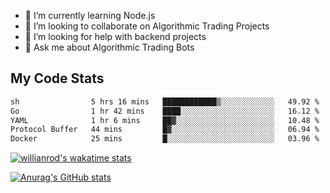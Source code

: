 
- 🌱 I’m currently learning Node.js
- 👯 I’m looking to collaborate on Algorithmic Trading Projects
- 🤔 I’m looking for help with backend projects
- 💬 Ask me about Algorithmic Trading Bots

## My Code Stats

<!--START_SECTION:waka-->

```txt
sh                5 hrs 16 mins   ████████████▒░░░░░░░░░░░░   49.92 %
Go                1 hr 42 mins    ████░░░░░░░░░░░░░░░░░░░░░   16.12 %
YAML              1 hr 6 mins     ██▓░░░░░░░░░░░░░░░░░░░░░░   10.48 %
Protocol Buffer   44 mins         █▓░░░░░░░░░░░░░░░░░░░░░░░   06.94 %
Docker            25 mins         █░░░░░░░░░░░░░░░░░░░░░░░░   03.96 %
```

<!--END_SECTION:waka-->

[![willianrod's wakatime stats](https://github-readme-stats.vercel.app/api/wakatime?username=holdandup&layout=compact&theme=react&custom_title=Wakatime%20All%20Time%20Stats&langs_count=8)](https://github.com/anuraghazra/github-readme-stats)

[![Anurag's GitHub stats](https://github-readme-stats.vercel.app/api?username=Kevinbarrero)](https://github.com/anuraghazra/github-readme-stats)





